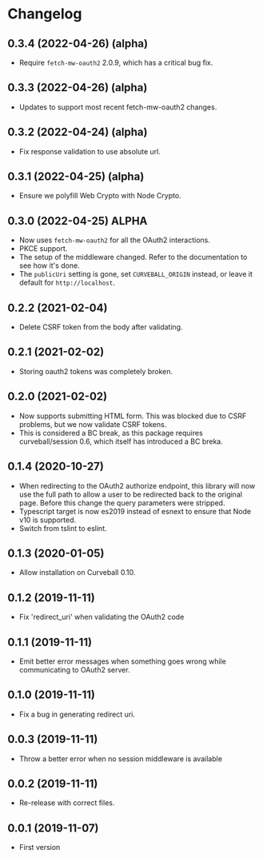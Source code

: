 Changelog
=========

0.3.4 (2022-04-26) (alpha)
-------------------------

* Require `fetch-mw-oauth2` 2.0.9, which has a critical bug fix.


0.3.3 (2022-04-26) (alpha)
--------------------------

* Updates to support most recent fetch-mw-oauth2 changes.


0.3.2 (2022-04-24) (alpha)
--------------------------

* Fix response validation to use absolute url.


0.3.1 (2022-04-25) (alpha)
--------------------------

* Ensure we polyfill Web Crypto with Node Crypto.


0.3.0 (2022-04-25) ALPHA
------------------------

* Now uses `fetch-mw-oauth2` for all the OAuth2 interactions.
* PKCE support.
* The setup of the middleware changed. Refer to the documentation to see
  how it's done.
* The `publicUri` setting is gone, set `CURVEBALL_ORIGIN` instead, or leave
  it default for `http://localhost`.


0.2.2 (2021-02-04)
------------------

* Delete CSRF token from the body after validating.


0.2.1 (2021-02-02)
------------------

* Storing oauth2 tokens was completely broken.


0.2.0 (2021-02-02)
------------------

* Now supports submitting HTML form. This was blocked due to CSRF problems,
  but we now validate CSRF tokens.
* This is considered a BC break, as this package requires curveball/session
  0.6, which itself has introduced a BC breka.


0.1.4 (2020-10-27)
------------------

* When redirecting to the OAuth2 authorize endpoint, this library will now
  use the full path to allow a user to be redirected back to the original
  page. Before this change the query parameters were stripped.
* Typescript target is now es2019 instead of esnext to ensure that Node v10
  is supported.
* Switch from tslint to eslint.


0.1.3 (2020-01-05)
------------------

* Allow installation on Curveball 0.10.


0.1.2 (2019-11-11)
------------------

* Fix 'redirect_uri' when validating the OAuth2 code


0.1.1 (2019-11-11)
------------------

* Emit better error messages when something goes wrong while communicating to
  OAuth2 server.


0.1.0 (2019-11-11)
------------------

* Fix a bug in generating redirect uri.


0.0.3 (2019-11-11)
------------------

* Throw a better error when no session middleware is available


0.0.2 (2019-11-11)
------------------

* Re-release with correct files.


0.0.1 (2019-11-07)
------------------

* First version
